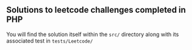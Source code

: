 ## Solutions to leetcode challenges completed in PHP

You will find the solution itself within the `src/` directory along with its associated test in `tests/Leetcode/`
